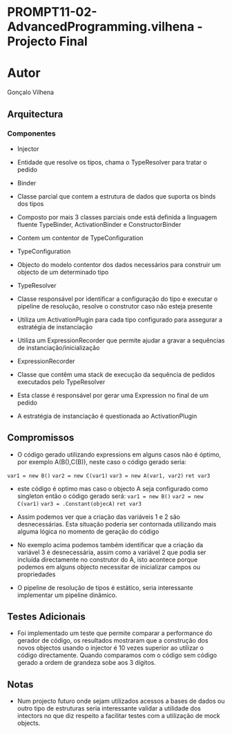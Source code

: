 # PROMPT11-02-AdvancedProgramming.vilhena - Projecto Final #

# Autor #

Gonçalo Vilhena

## Arquitectura ##

### Componentes ###

 * Injector
  * Entidade que resolve os tipos, chama o TypeResolver para tratar o pedido

 * Binder
  * Classe parcial que contem a estrutura de dados que suporta os binds dos tipos
  * Composto por mais 3 classes parciais onde está definida a linguagem fluente TypeBinder, ActivationBinder e ConstructorBinder
  * Contem um contentor de TypeConfiguration

 * TypeConfiguration
  * Objecto do modelo contentor dos dados necessários para construir um objecto de um determinado tipo

 * TypeResolver
  * Classe responsável por identificar a configuração do tipo e executar o pipeline de resolução, resolve o construtor caso não esteja presente
  * Utiliza um ActivationPlugin para cada tipo configurado para assegurar a estratégia de instanciação
  * Utiliza um ExpressionRecorder que permite ajudar a gravar a sequências de instanciação/inicialização

 * ExpressionRecorder
  * Classe que contêm uma stack de execução da sequência de pedidos executados pelo TypeResolver
  * Esta classe é responsável por gerar uma Expression no final de um pedido
  * A estratégia de instanciação é questionada ao ActivationPlugin

## Compromissos ##

 * O código gerado utilizando expressions em alguns casos não é óptimo, por exemplo A(B(),C(B)), neste caso o código gerado seria:

`var1 = new B()`
`var2 = new C(var1)`
`var3 = new A(var1, var2)`
`ret var3`
  * este código é optimo mas caso o objecto A seja configurado como singleton então o código gerado será:
`var1 = new B()`
`var2 = new C(var1)`
`var3 = .Constant(objecA)`
`ret var3`
  * Assim podemos ver que a criação das variáveis 1 e 2 são desnecessárias. Esta situação poderia ser contornada utilizando mais alguma lógica no momento de geração do código

 * No exemplo acima podemos também identificar que a criação da variável 3 é desnecessária, assim como a variável 2 que podia ser incluída directamente no construtor do A, isto acontece porque podemos em alguns objecto necessitar de inicializar campos ou propriedades 

 * O pipeline de resolução de tipos é estático, seria interessante implementar um pipeline dinâmico.


## Testes Adicionais ##

 * Foi implementado um teste que permite comparar a performance do gerador de código, os resultados mostraram que a construção dos novos objectos usando o injector é 10 vezes superior ao utilizar o código directamente. Quando comparamos com o código sem código gerado a ordem de grandeza sobe aos 3 dígitos.
 
## Notas ##

 * Num projecto futuro onde sejam utilizados acessos a bases de dados ou outro tipo de estruturas seria interessante validar a utilidade dos intectors no que diz respeito a facilitar testes com a utilização de mock objects.
